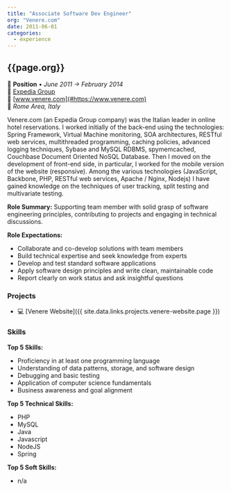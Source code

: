 ```yaml
---
title: "Associate Software Dev Engineer"
org: "Venere.com"
date: 2011-06-01
categories:
  - experience
---
```

## {{page.org}}

💼 **Position** • _June 2011 → February 2014_  
🏢 [Expedia Group](https://www.expediagroup.com/)  
🔗 [www.venere.com](#https://www.venere.com)  
📍 _Rome Area, Italy_

Venere.com (an Expedia Group company) was the Italian leader in online hotel reservations.
I worked initially of the back-end using the technologies: Spring Framework, Virtual Machine monitoring, SOA architectures, RESTful web services, multithreaded programming, caching policies, advanced logging techniques, Sybase and MySQL RDBMS, spymemcached, Couchbase Document Oriented NoSQL Database.
Then I moved on the development of front-end side, in particular, I worked for the mobile version of the website (responsive). Among the various technologies (JavaScript, Backbone, PHP, RESTful web services, Apache / Nginx, Nodejs) I have gained knowledge on the techniques of user tracking, split testing and multivariate testing.

**Role Summary:**
Supporting team member with solid grasp of software engineering principles, contributing to projects and engaging in technical discussions.

**Role Expectations:**
- Collaborate and co-develop solutions with team members
- Build technical expertise and seek knowledge from experts
- Develop and test standard software applications
- Apply software design principles and write clean, maintainable code
- Report clearly on work status and ask insightful questions


### Projects

- 💻 [Venere Website]({{ site.data.links.projects.venere-website.page }})


### Skills

**Top 5 Skills:**
- Proficiency in at least one programming language
- Understanding of data patterns, storage, and software design
- Debugging and basic testing
- Application of computer science fundamentals
- Business awareness and goal alignment

**Top 5 Technical Skills:**
- PHP
- MySQL
- Java
- Javascript
- NodeJS
- Spring

**Top 5 Soft Skills:**
- n/a
